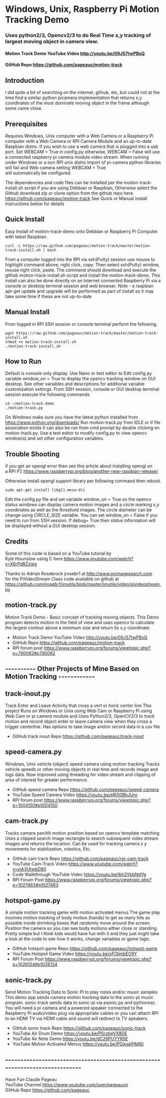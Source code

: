 # Windows, Unix, Raspberry Pi Motion Tracking Demo
### Uses python2/3, Opencv2/3 to do Real Time x,y tracking of largest moving object in camera view.
#### Motion Track Demo YouTube Video http://youtu.be/09JS7twPBsQ   
#### GitHub Repo https://github.com/pageauc/motion-track  

## Introduction
I did quite a bit of searching on the internet, github, etc, but could not
at the time find a similar python picamera implementation that returns x,y coordinates of
the most dominate moving object in the frame although some came close.

## Prerequisites
Requires Windows, Unix computer with a Web Camera or a Raspberry Pi computer with
a Web Camera or RPI Camera Module and an up-to-date Raspbian distro.
If you wish to use a web camera that is plugged into a usb port. Set WEBCAM = True in config.py
otherwise, WEBCAM = False will use a connected raspberry pi camera module video stream.
When running under Windows or a non RPI unix distro import of pi-camera python 
libraries will fail and Web camera setting
    WEBCAM = True   
will automatically be configured.  

The dependencies and code files can be installed per the motion-track-install.sh script
if you are using Debbian or Raspbian, Otherwise select the Github download zip or clone
option from the github repo here https://github.com/pageauc/motion-track
See Quick or Manual install instructions below for details

## Quick Install
Easy Install of motion-track-demo onto Debbian or Raspberry Pi Computer with latest Raspbian.

    curl -L https://raw.github.com/pageauc/motion-track/master/motion-track-install.sh | bash

From a computer logged into the RPI via ssh(Putty) session use mouse to highlight command above, right click, copy.
Then select ssh(Putty) window, mouse right click, paste.  The command should
download and execute the github motion-track-install.sh script and install the motion-track-demo.
This install can also be done directly on an Internet connected Raspberry Pi via a console or desktop terminal session and web browser.
Note - a raspbian apt-get update and upgrade will be performed as part of install
so it may take some time if these are not up-to-date

## Manual Install
From logged in RPI SSH session or console terminal perform the following.

    wget https://raw.github.com/pageauc/motion-track/master/motion-track-install.sh
    chmod +x motion-track-install.sh
    ./motion-track-install.sh

## How to Run
Default is console only display. Use Nano or text editor to Edit config.py
variable window_on = True
to display the opencv tracking window on GUI desktop. See other variables
and descriptions for additional variable customization settings.
From SSH session, console or GUI desktop terminal session execute the following commands

    cd ~/motion-track-demo
    ./motion-track.py

On Windows make sure you have the latest python installed from https://www.python.org/downloads/
Run motion-track.py from IDLE or if file association exists it can also be
run from cmd prompt by double clicking on motion-track.py.  Use a text editor
to modify config.py to view opencv window(s) and set other configuration
variables.

## Trouble Shooting
if you get an opengl error then see this article about installing opengl on  
a RPI P2  https://www.raspberrypi.org/blog/another-new-raspbian-release/   

Otherwise install opengl support library per following command then reboot.

    sudo apt-get install libgl1-mesa-dri

Edit the config.py file and set variable window_on = True so the opencv status windows can display camera
motion images and a circle marking x,y coordinates as well as
the threshold images.  The circle diameter can be change using CIRCLE_SIZE
variable.
You can set window_on = False if you need to run from SSH session.  If
debug= True then status information will be displayed without a GUI desktop session.

## Credits
Some of this code is based on a YouTube tutorial by   
Kyle Hounslow using C here https://www.youtube.com/watch?v=X6rPdRZzgjg   

Thanks to Adrian Rosebrock jrosebr1 at http://www.pyimagesearch.com   
for the PiVideoStream Class code available on github at   
https://github.com/jrosebr1/imutils/blob/master/imutils/video/pivideostream.py

## motion-track.py
Motion Track Demo - Basic concept of tracking moving objects.
This Demo program detects motion in the field of view and uses opencv to calculate the
largest contour above a minimum size and return its x,y coordinate.
* Motion Track Demo YouTube Video http://youtu.be/09JS7twPBsQ   
* GitHub Repo https://github.com/pageauc/motion-track   
* RPI forum post https://www.raspberrypi.org/forums/viewtopic.php?p=790082#p790082   


## ---------- Other Projects of Mine Based on Motion Tracking ------------

## track-inout.py
Track Enter and Leave Activity that cross a vert or horiz center line
This project Runs on Windows or Unix using Web Cam or Raspberry Pi using Web Cam or pi camera module
and Uses Python2/3, OpenCV2/3 to track motion and record object enter or leave camera view when
they cross a trigger centerline.
Has options to take image and/or record data in a csv file   
* GitHub track inout Repo https://github.com/pageauc/track-inout  

## speed-camera.py
Windows, Unix vehicle (object) speed camera using motion tracking
Tracks vehicle speeds or other moving objects in real time and records image
and logs data. Now improved using threading for video stream and clipping of
area of interest for greater performance.
* GitHub speed camera Repo https://github.com/pageauc/speed-camera   
* YouTube Speed Camera Video https://youtu.be/eRi50BbJUro   
* RPI forum post https://www.raspberrypi.org/forums/viewtopic.php?p=1004150#p1004150   

## cam-track.py
Tracks camera pan/tilt motion position based on opencv template matching
Uses a clipped search image rectangle to search subsequent video stream images and returns
the location. Can be used for tracking camera x y movements for stabilization,
robotics, Etc.
* GitHub cam track Repo https://github.com/pageauc/rpi-cam-track   
* YouTube Cam-Track Video https://www.youtube.com/watch?v=yjA3UtwbD80  
* Code Walkthrough YouTube Video https://youtu.be/lkh3YbbNdYg    
* RPI Forum Post https://www.raspberrypi.org/forums/viewtopic.php?p=1027463#p1027463          

## hotspot-game.py
A simple motion tracking game with motion activated menus
The game play involves motion tracking of body motion (hands) to get as many hits
as possible inside shrinking boxes that randomly move around the screen.
Position the camera so you can see body motions either close or standing.
Pretty simple but I think kids would have fun with it and they just might
take a look at the code to see how it works, change variables or game logic.
* GitHub hotspot-game Repo https://github.com/pageauc/hotspot-game   
* YouTube Hotspot Game Video https://youtu.be/xFl3lmbEO9Y    
* RPI Forum Post https://www.raspberrypi.org/forums/viewtopic.php?p=1026124#p1026124   

## sonic-track.py
Send Motion Tracking Data to Sonic Pi to play notes and/or music samples
This demo app sends camera motion tracking data to the sonic-pi music program. 
sonic-track sends data to sonic-pi via psonic.py and pythonosc. You will need
a pi camera and a powered speaker connected to the Raspberry Pi audio/video 
plug via appropriate cables or you can attach RPI to an HDMI TV via HDMI cable
and sound will redirect to TV speakers.
* GitHub sonic track Repo https://github.com/pageauc/sonic-track
* YouTube Air Drum Demo https://youtu.be/PSrzbeVX8DE
* YouTube Air Note Demo https://youtu.be/dC26PUYYR5E
* YouTube Motion Activated Menus https://youtu.be/PQjpskPAtR0

## ----------------------------------------------------------------------------

Have Fun
Claude Pageau   
YouTube Channel https://www.youtube.com/user/pageaucp    
GitHub Repo https://github.com/pageauc   

